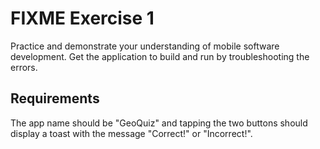 # FIXME Exercise 1

Practice and demonstrate your understanding of mobile software development.
Get the application to build and run by troubleshooting the errors.

## Requirements

The app name should be "GeoQuiz" and tapping the two buttons should
display a toast with the message "Correct!" or "Incorrect!".
